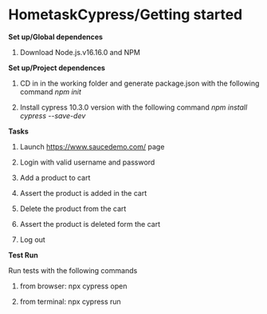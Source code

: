 # HometaskCypress/Getting started 

**Set up/Global dependences** 

 1. Download Node.js.v16.16.0 and NPM

**Set up/Project dependences** 

1.  CD in in the working folder and generate package.json with the following command _npm init_

2.  Install cypress 10.3.0 version with the following command _npm install cypress --save-dev_ 

**Tasks**

1. Launch  https://www.saucedemo.com/ page

2. Login with valid username and password

3. Add a product to cart

4. Assert the product is added in the cart

5. Delete the product from the cart

6. Assert the product is deleted form the cart

7. Log out 


**Test Run**
 
 Run tests with the following commands
 
 1. from browser: npx cypress open

 2. from terminal: npx cypress run

